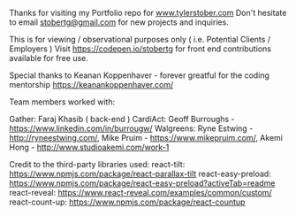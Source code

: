 
Thanks for visiting my Portfolio repo for www.tylerstober.com
Don't hesitate to email stobertg@gmail.com for new projects and inquiries.

This is for viewing / observational purposes only ( i.e. Potential Clients / Employers )
Visit https://codepen.io/stobertg for front end contributions available for free use.

Special thanks to Keanan Koppenhaver - forever greatful for the coding mentorship
https://keanankoppenhaver.com/

Team members worked with:

Gather: Faraj Khasib ( back-end ) 
CardiAct: Geoff Burroughs - https://www.linkedin.com/in/burrougw/
Walgreens: Ryne Estwing - http://ryneestwing.com/, Mike Pruim - https://www.mikepruim.com/, Akemi Hong - http://www.studioakemi.com/work-1

Credit to the third-party libraries used:
react-tilt: https://www.npmjs.com/package/react-parallax-tilt
react-easy-preload: https://www.npmjs.com/package/react-easy-preload?activeTab=readme
react-reveal: https://www.react-reveal.com/examples/common/custom/
react-count-up: https://www.npmjs.com/package/react-countup
